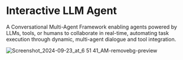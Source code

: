 # Interactive LLM Agent
A Conversational Multi-Agent Framework enabling agents powered by LLMs, tools, or humans to collaborate in real-time, automating task execution through dynamic, multi-agent dialogue and tool integration.


![Screenshot_2024-09-23_at_6 51 41_AM-removebg-preview](https://github.com/user-attachments/assets/0dc91cec-b204-4eb4-a89d-e775f6216440)

